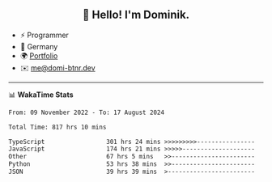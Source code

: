 <h2 align="center">👋 Hello! I'm Dominik.</h2>

- ⚡ Programmer
- 📍 Germany
- 🌍 [Portfolio](https://domi-btnr.dev)
- ✉️ [me@domi-btnr.dev](mailto://me@domi-btnr.dev)

---
📊 **WakaTime Stats**
<!--START_SECTION:waka-->

```txt
From: 09 November 2022 - To: 17 August 2024

Total Time: 817 hrs 10 mins

TypeScript                 301 hrs 24 mins >>>>>>>>>----------------   36.88 %
JavaScript                 174 hrs 21 mins >>>>>--------------------   21.34 %
Other                      67 hrs 5 mins   >>-----------------------   08.21 %
Python                     53 hrs 38 mins  >>-----------------------   06.56 %
JSON                       39 hrs 39 mins  >------------------------   04.85 %
```

<!--END_SECTION:waka-->
